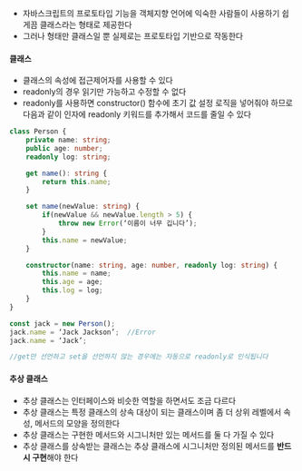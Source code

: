 - 자바스크립트의 프로토타입 기능을 객체지향 언어에 익숙한 사람들이 사용하기 쉽게끔 클래스라는 형태로 제공한다
- 그러나 형태만 클래스일 뿐 실제로는 프로토타입 기반으로 작동한다

#### 클래스
- 클래스의 속성에 접근제어자를 사용할 수 있다
- readonly의 경우 읽기만 가능하고 수정할 수 없다
- readonly를 사용하면 constructor() 함수에 초기 값 설정 로직을 넣어줘야 하므로 다음과 같이 인자에 readonly 키워드를 추가해서 코드를 줄일 수 있다

```typescript
class Person {
	private name: string;
	public age: number;
	readonly log: string;

	get name(): string {
		return this.name;
	}

	set name(newValue: string) {
		if(newValue && newValue.length > 5) {
			throw new Error(‘이름이 너무 깁니다’);
		} 
		this.name = newValue;
	}

	constructor(name: string, age: number, readonly log: string) {
		this.name = name;
		this.age = age;
		this.log = log;
	}
}

const jack = new Person();
jack.name = ‘Jack Jackson’;  //Error
jack.name = ‘Jack’;

//get만 선언하고 set을 선언하지 않는 경우에는 자동으로 readonly로 인식됩니다

```

#### 추상 클래스
- 추상 클래스는 인터페이스와 비슷한 역할을 하면서도 조금 다르다
- 추상 클래스는 특정 클래스의 상속 대상이 되는 클래스이며 좀 더 상위 레벨에서 속성, 메서드의 모양을 정의한다
- 추상 클래스는 구현한 메서드와 시그니처만 있는 메서드를 둘 다 가질 수 있다
- 추상 클래스를 상속받는 클래스는 추상 클래스에 시그니처만 정의된 메서드를 **반드시 구현**해야 한다
